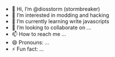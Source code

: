 - 👋 Hi, I’m @diosstorm (stormbreaker)
- 👀 I’m interested in modding and hacking
- 🌱 I’m currently learning write javascripts
- 💞️ I’m looking to collaborate on ...
- 📫 How to reach me ...
- 😄 Pronouns: ...
- ⚡ Fun fact: ...

<!---
Diosstorm/Diosstorm is a ✨ special ✨ repository because its `README.md` (this file) appears on your GitHub profile.
You can click the Preview link to take a look at your changes.
--->
